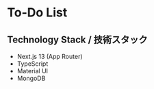 # To-Do List

## Technology Stack / 技術スタック

+ Next.js 13 (App Router)
+ TypeScript
+ Material UI
+ MongoDB
